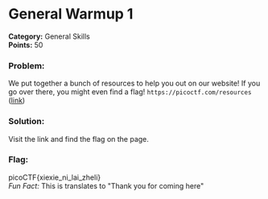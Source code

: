 # General Warmup 1
__Category:__ General Skills  
__Points:__ 50

### Problem:

We put together a bunch of resources to help you out on our website! If you go over there, you might even find a flag! `https://picoctf.com/resources` ([link](https://picoctf.com/resources))

### Solution:

Visit the link and find the flag on the page.

### Flag:

picoCTF{xiexie_ni_lai_zheli}  
_Fun Fact:_ This is translates to "Thank you for coming here"
